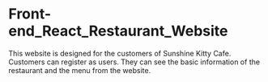 # Front-end_React_Restaurant_Website
This website is designed for the customers of Sunshine Kitty Cafe. Customers can register as users. They can see the basic information of the restaurant and the menu from the website.
